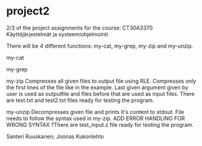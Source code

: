 # project2
2/3 of the project assignments for the course: CT30A3370 Käyttöjärjestelmät ja systeemiohjelmointi

There will be 4 different functions:
my-cat, my-grep, my-zip and my-unzip.

my-cat

my-grep

my-zip
Compresses all given files to output file using RLE. Compresses only the first lines of the file like in the example. Last given argument given by user is used as outputfile and files before that are used as input files. There are test.txt and test2.txt files ready for testing the program.

my-unzip
Decompresses given file and prints it's content to stdout. File needs to follow the syntax used in my-zip. ADD ERROR HANDLING FOR WRONG SYNTAX ?There are test_input.z file ready for testing the program.

Santeri Ruuskanen; Joonas Kukonlehto

